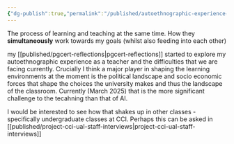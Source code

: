 ```yaml
---
{"dg-publish":true,"permalink":"/published/autoethnographic-experience-as-lecturer-and-student/","noteIcon":""}
---
```


The process of learning and teaching at the same time. How they **simultaneously** work towards my goals (whilst also feeding into each other)

my [[published/pgcert-reflections\|pgcert-reflections]] started to explore my autoethnographic experience as a teacher and the difficulties that we are facing currently. Crucially I think a major player in shaping the learning environments at the moment is the political landscape and socio economic forces that shape the choices the university makes and thus the landscape of the classroom. Currently (March 2025) that is the more significant challenge to the tecahning than that of AI.

I would be interested to see how that shakes up in other classes - specifically undergraduate classes at CCI. Perhaps this can be asked in [[published/project-cci-ual-staff-interviews\|project-cci-ual-staff-interviews]] 